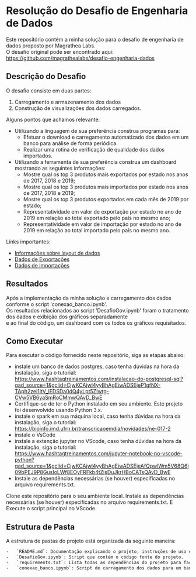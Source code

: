 # Resolução do Desafio de Engenharia de Dados
Este repositório contém a minha solução para o desafio de engenharia de dados proposto por Magrathea Labs.  <br /> 
O desafio original pode ser encontrado aqui: https://github.com/magrathealabs/desafio-engenharia-dados

## Descrição do Desafio
O desafio consiste em duas partes: 

1. Carregamento e armazenamento dos dados
2. Construção de visualizações dos dados carregados.

Alguns pontos que achamos relevante:
- Utilizando a linguagem de sua preferência construa programas para:
  - Efetuar o download e carregamento automatizado dos dados em um banco para análise de forma periódica.
  - Realizar uma rotina de verificação de qualidade dos dados importados.
- Utilizando a ferramenta de sua preferência construa um dashboard mostrando as seguintes informações:
  - Mostre qual os top 3 produtos mais exportados por estado nos anos de 2017, 2018 e 2019;
  - Mostre qual os top 3 produtos mais importados por estado nos anos de 2017, 2018 e 2019;
  - Mostre qual os top 3 produtos exportados em cada mês de 2019 por estado;
  - Representatividade em valor de exportação por estado no ano de 2019 em relação ao total exportado pelo país no mesmo ano;
  - Representatividade em valor de importação por estado no ano de 2019 em relação ao total importado pelo país no mesmo ano.

Links importantes:
- [Informações sobre layout de dados](https://www.gov.br/produtividade-e-comercio-exterior/pt-br/assuntos/comercio-exterior/estatisticas/base-de-dados-bruta
)
- [Dados de Exportações](https://balanca.economia.gov.br/balanca/bd/comexstat-bd/ncm/EXP_COMPLETA.zip)
- [Dados de Importações](https://balanca.economia.gov.br/balanca/bd/comexstat-bd/ncm/IMP_COMPLETA.zip)

## Resultados
Após a implementação da minha solução e carregamento dos dados conforme o script 'conexao_banco.ipynb'.<br /> 
Os resultados relacionados ao script 'DesafioGov.ipynb' foram o tratamento dos dados e exibição dos gráficos separadamente  <br />
e ao final do código, um dashboard com os todos os gráficos requisitados.

## Como Executar
Para executar o código fornecido neste repositório, siga as etapas abaixo:
- instale um banco de dados postgres, caso tenha dúvidas na hora da instalação, siga o  tutorial: <br />
  https://www.hashtagtreinamentos.com/instalacao-do-postgresql-sql?gad_source=1&gclid=CjwKCAjwl4yyBhAgEiwADSEjeP1gfNX-TAph2zei1ItV_lEDSDa0dQ4yLpt5ZIwtg-CVw5VB6yaSmRoCMmwQAvD_BwE
- Certifique-se de ter o Python instalado em seu ambiente. Este projeto foi desenvolvido usando Python 3.x.
- instale o spark em sua máquina local, caso tenha dúvidas na hora da instalação, siga o tutorial: <br />
https://bioinfo.imd.ufrn.br/transcricaoemdia/novidades/ne-017-2
- instale o VsCode
- instale a extenção jupyter no VScode, caso tenha dúvidas na hora da instalação, siga o tutorial: <br />
  https://www.hashtagtreinamentos.com/jupyter-notebook-no-vscode-python?gad_source=1&gclid=CjwKCAjwl4yyBhAgEiwADSEjeAfQpwlWm5V68Q6j09bPEJ9P8GusIoLWf8EOyFRFkb4tZjsDuJkrHBoCATsQAvD_BwE 
- Instale as dependências necessárias (se houver) especificadas no arquivo requirements.txt.

Clone este repositório para o seu ambiente local.
Instale as dependências necessárias (se houver) especificadas no arquivo requirements.txt. E
Execute o script principal no VScode.

## Estrutura de Pasta

A estrutura de pastas do projeto está organizada da seguinte maneira:

```bash
-   `README.md`: Documentação explicando o projeto, instruções de uso e informações gerais.
-   `DesafioGov.ipynb`: Script que contém o código fonte do projeto.
-   `requirements.txt`: Lista todas as dependências do projeto para facilitar a instalação.
-   `conexao_banco.ipynb`: Script de carragamento dos dados para um banco de dados local (postgres)
